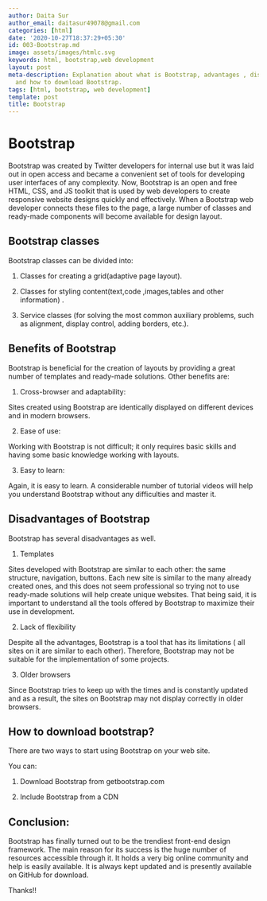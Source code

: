 ```yaml
---
author: Daita Sur
author_email: daitasur49078@gmail.com
categories: [html]
date: '2020-10-27T18:37:29+05:30'
id: 003-Bootstrap.md
image: assets/images/htmlc.svg
keywords: html, bootstrap,web development
layout: post
meta-description: Explanation about what is Bootstrap, advantages , disadvantages
  and how to download Bootstrap.
tags: [html, bootstrap, web development]
template: post
title: Bootstrap
---
```




# Bootstrap



Bootstrap was created by Twitter developers for internal use but it was laid out in open access and became a convenient set of tools for developing user interfaces of any complexity. Now, Bootstrap is an open and free HTML, CSS, and JS toolkit that is used by web developers to create responsive website designs quickly and effectively. When a Bootstrap web developer connects these files to the page, a large number of classes and ready-made components will become available for design layout.





## Bootstrap classes 



Bootstrap classes can be divided into:



1. Classes for creating a grid(adaptive page layout).



2. Classes for styling content(text,code ,images,tables and other information) .



3. Service classes (for solving the most common auxiliary problems, such as alignment, display control, adding borders, etc.).





## Benefits of Bootstrap

Bootstrap is beneficial for the creation of layouts by providing a great number of templates and ready-made solutions. Other benefits are:



  1. Cross-browser and adaptability:

Sites created using Bootstrap are identically displayed on different devices and in modern browsers.

  2. Ease of use:

Working with Bootstrap is not difficult; it only requires basic skills and having some basic knowledge working with layouts.

  3. Easy to learn:

Again, it is easy to learn. A considerable number of tutorial videos will help you understand Bootstrap without any difficulties and master it.





## Disadvantages of Bootstrap

Bootstrap has several disadvantages as well.

  1. Templates

Sites developed with Bootstrap are similar to each other: the same structure, navigation, buttons. Each new site is similar to the many already created ones, and this does not seem professional so trying not to use ready-made solutions will help create unique websites. That being said, it is important to understand all the tools offered by Bootstrap to maximize their use in development.

 2. Lack of flexibility

Despite all the advantages, Bootstrap is a tool that has its limitations ( all sites on it are similar to each other). Therefore, Bootstrap may not be suitable for the implementation of some projects.

 3. Older browsers

Since Bootstrap tries to keep up with the times and is constantly updated and as a result, the sites on Bootstrap may not display correctly in older browsers.





## How to download bootstrap?

There are two ways to start using Bootstrap on your web site.

You can:

 1. Download Bootstrap from getbootstrap.com

 2. Include Bootstrap from a CDN





## Conclusion:

Bootstrap has finally turned out to be the trendiest front-end design framework. The main reason for its success is the huge number of resources accessible through it. It holds a very big online community and help is easily available. It is always kept updated and is presently available on GitHub for download.



Thanks!!
